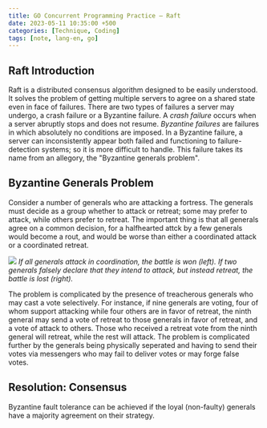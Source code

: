 ```yaml
---
title: GO Concurrent Programming Practice — Raft
date: 2023-05-11 10:35:00 +500
categories: [Technique, Coding]
tags: [note, lang-en, go]
---
```


## Raft Introduction

Raft is a distributed consensus algorithm designed to be easily understood. It solves the problem of getting multiple servers to agree on a shared state even in face of failures. There are two types of failures a server may undergo, a crash failure or a Byzantine failure. A *crash failure* occurs when a server abruptly stops and does not resume. *Byzantine failures* are failures in which absolutely no conditions are imposed. In a Byzantine failure, a server can inconsistently appear both failed and functioning to failure-detection systems; so it is more difficult to handle. This failure takes its name from an allegory, the "Byzantine generals problem".

## Byzantine Generals Problem

Consider a number of generals who are attacking a fortress. The generals must decide as a group whether to attack or retreat; some may prefer to attack, while others prefer to retreat. The important thing is that all generals agree on a common decision, for a halfhearted attck by a few generals would become a rout, and would be worse than either a coordinated attack or a coordinated retreat.

![]({{site.url}}/assets/img/2023-05-17/Byzantine_Generals.png)
*If all generals attack in coordination, the battle is won (left). If two generals falsely declare that they intend to attack, but instead retreat, the battle is lost (right).*

The problem is complicated by the presence of treacherous generals who may cast a vote selectively. For instance, if nine generals are voting, four of whom support attacking while four others are in favor of retreat, the ninth general may send a vote of retreat to those generals in favor of retreat, and a vote of attack to others. Those who received a retreat vote from the ninth general will retreat, while the rest will attack. The problem is complicated further by the generals being physically seperated and having to send their votes via messengers who may fail to deliver votes or may forge false votes.

## Resolution: Consensus

Byzantine fault tolerance can be achieved if the loyal (non-faulty) generals have a majority agreement on their strategy. 
